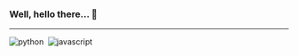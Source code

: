 ### Well, hello there... 👋

---

![python](https://img.shields.io/badge/python-%2390b0a0?logo=python&label=%3A&labelColor=%232f3331)&nbsp;
![javascript](https://img.shields.io/badge/javascript-%2390b0a0?logo=javascript&label=%3A&labelColor=%232f3331)




<!--
**Aapok0/Aapok0** is a ✨ _special_ ✨ repository because its `README.md` (this file) appears on your GitHub profile.

Here are some ideas to get you started:

- 🔭 I’m currently working on ...
- 🌱 I’m currently learning ...
- 👯 I’m looking to collaborate on ...
- 🤔 I’m looking for help with ...
- 💬 Ask me about ...
- 📫 How to reach me: ...
- 😄 Pronouns: ...
- ⚡ Fun fact: ...
-->

